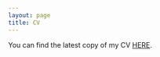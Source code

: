 ```yaml
---
layout: page
title: CV
---
```

You can find the latest copy of my CV [HERE](https://www.dropbox.com/scl/fi/o47zzhk9z9n8dz6uzq25c/Donghyun_Kang_Updated.pdf?rlkey=qodrne8a865glkrc492xf6trg&raw=1).
